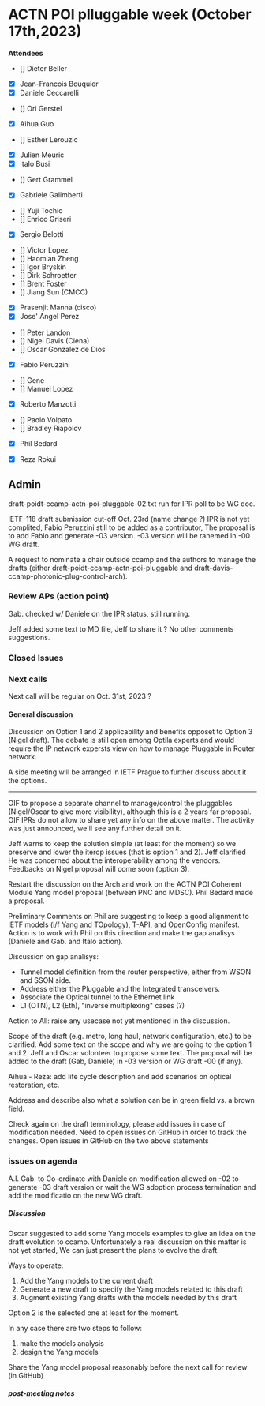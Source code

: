 # ACTN POI plluggable week (October 17th,2023)


****Attendees****
- [] Dieter Beller
- [x] Jean-Francois Bouquier
- [x] Daniele Ceccarelli
- [] Ori Gerstel
- [x] Aihua Guo
- [] Esther Lerouzic
- [x] Julien Meuric
- [x] Italo Busi
- [] Gert Grammel
- [x] Gabriele Galimberti 
- [] Yuji Tochio
- [] Enrico Griseri
- [x] Sergio Belotti
- [] Victor Lopez
- [] Haomian Zheng
- [] Igor Bryskin
- [] Dirk Schroetter
- [] Brent Foster
- [] Jiang Sun (CMCC)
- [x] Prasenjit Manna (cisco)
- [x] Jose' Angel Perez
- [] Peter Landon
- [] Nigel Davis (Ciena)
- [] Oscar Gonzalez de Dios
- [x] Fabio Peruzzini
- [] Gene
- [] Manuel Lopez
- [x] Roberto Manzotti
- [] Paolo Volpato
- [] Bradley Riapolov
- [x] Phil Bedard
- [x] Reza Rokui


## Admin

draft-poidt-ccamp-actn-poi-pluggable-02.txt run for IPR poll to be WG doc. 

IETF-118 draft submission cut-off Oct. 23rd (name change ?)
IPR is not yet complited, 
Fabio Peruzzini still to be added as a contributor, 
The proposal is to add Fabio and generate -03 version. 
-03 version will be ranemed in -00 WG draft.

A request to nominate a chair outside ccamp and the authors to manage the drafts (either draft-poidt-ccamp-actn-poi-pluggable and draft-davis-ccamp-photonic-plug-control-arch).


### Review APs (action point) 

Gab. checked w/ Daniele on the IPR status, still running.

Jeff added some text to MD file, Jeff to share it ?
No other comments suggestions.

### Closed Issues


### Next calls
Next call will be regular on Oct. 31st, 2023 ?

#### General discussion

Discussion on Option 1 and 2 applicability and benefits opposet to Option 3 (Nigel draft).  The debate is still open among Optila experts and would require the IP network expersts view on how to manage Pluggable in Router network.

A side meeting will be arranged in IETF Prague to further discuss about it the options.
 
---------- 
OIF to propose a separate channel to manage/control the pluggables (Nigel/Oscar to give more visibility), although this is a 2 years far proposal.
OIF IPRs do not allow to share yet any info on the above matter.
The activity was just announced, we'll see any further detail on it.

Jeff warns to keep the solution simple (at least for the moment) so we preserve and lower the iterop issues (that is option 1 and 2).
Jeff clarified He was concerned about the interoperability among the vendors.
Feedbacks on Nigel proposal will come soon (option 3).

Restart the discussion on the Arch and work on the ACTN POI Coherent Module Yang model proposal (between PNC and MDSC). Phil Bedard made a proposal.

Preliminary Comments on Phil are suggesting to keep a good alignment to IETF models (i/f Yang and TOpology), T-API, and
OpenConfig manifest. 
Action is to work with Phil on this direction and make the gap analisys (Daniele and Gab. and Italo action).

Discussion on gap analisys:
- Tunnel model definition from the router perspective, either   from WSON and SSON side.
- Address either the Pluggable and the Integrated transceivers.
- Associate the Optical tunnel to the Ethernet link
- L1 (OTN), L2 (Eth), "inverse multiplexing" cases (?)

Action to All: raise any usecase not yet mentioned in the discussion.

Scope of the draft (e.g. metro, long haul, network configuration, etc.) to be clarified. 
Add some text on the scope and why we are going to the option 1 and 2. Jeff and Oscar volonteer to propose some text.
The proposal will be added to the draft (Gab, Daniele) in -03 version or WG draft -00 (if any).

Aihua - Reza: add life cycle description and add scenarios on optical restoration, etc.

Address and describe also what a solution can be in green field vs. a brown field.

Check again on the draft terminology, please add issues in case of modification needed.
Need to open issues on GitHub in order to track the changes.
Open issues in GitHub on the two above statements
 
### issues on agenda
 
A.I. Gab. to Co-ordinate with Daniele on modification allowed on -02 to generate -03 draft version or wait the WG adoption process termination and add the modificatio on the new WG draft.

##### Discussion

Oscar suggested to add some Yang models examples to give an
idea on the draft evolution to ccamp. Unfortunately a real 
discussion on this matter is not yet started, We can just present the plans to evolve the draft.

Ways to operate:
1) Add the Yang models to the current draft
2) Generate a new draft to specify the Yang models related to this draft
3) Augment existing Yang drafts with the models needed by this draft

Option 2 is the selected one at least for the moment.

In any case there are two steps to follow:
1) make the models analysis
2) design the Yang models

Share the Yang model proposal reasonably before the next call for review (in GitHub)

##### post-meeting notes 


